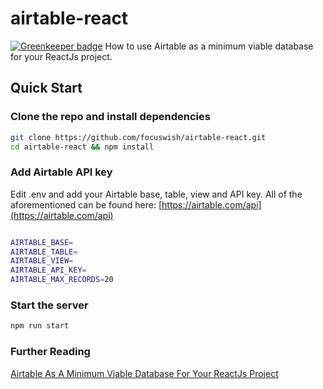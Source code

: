 # airtable-react

[![Greenkeeper badge](https://badges.greenkeeper.io/focuswish/airtable-react.svg)](https://greenkeeper.io/)
How to use Airtable as a minimum viable database for your ReactJs project.

## Quick Start

### Clone the repo and install dependencies

```bash
git clone https://github.com/focuswish/airtable-react.git
cd airtable-react && npm install
```

### Add Airtable API key

Edit .env and add your Airtable base, table, view and API key. All of the aforementioned can be found here: [https://airtable.com/api](https://airtable.com/api)

```bash

AIRTABLE_BASE=
AIRTABLE_TABLE=
AIRTABLE_VIEW=
AIRTABLE_API_KEY=
AIRTABLE_MAX_RECORDS=20

```

### Start the server

```bash
npm run start
```

### Further Reading

[Airtable As A Minimum Viable Database For Your ReactJs Project](http://www.automationfuel.com/airtable-reactjs/)



